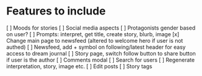 # Features to include

[ ] Moods for stories
[ ] Social media aspects
[ ] Protagonists gender based on user?
[ ] Prompts: interpret, get title, create story, blurb, image
[x] Change main page to newsfeed (altered to welcome hero if user is not authed)
[ ] Newsfeed, add + symbol on following/latest header for easy access to dream journal
[ ] Story page, switch follow button to share button if user is the author
[ ] Comments modal
[ ] Search for users
[ ] Regenerate interpretation, story, image etc.
[ ] Edit posts
[ ] Story tags